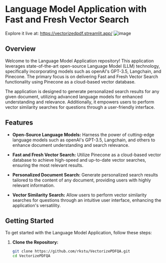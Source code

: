 # Language Model Application with Fast and Fresh Vector Search
Explore it live at: https://vectorizedpdf.streamlit.app/
![image](https://github.com/rkstu/VectorizePDFQA/assets/93584728/65859a31-2472-4ff0-9566-ed12e345d293)


## Overview

Welcome to the Language Model Application repository! This application leverages state-of-the-art open-source Language Model (LLM) technology, specifically incorporating models such as openAI's GPT-3.5, Langchain, and Pinecone. The primary focus is on delivering Fast and Fresh Vector Search functionality using Pinecone as a cloud-based vector database.

The application is designed to generate personalized search results for any given document, utilizing advanced language models for enhanced understanding and relevance. Additionally, it empowers users to perform vector similarity searches for questions through a user-friendly interface.

## Features

- **Open-Source Language Models:** Harness the power of cutting-edge language models such as openAI's GPT-3.5, Langchain, and others to enhance document understanding and search relevance.

- **Fast and Fresh Vector Search:** Utilize Pinecone as a cloud-based vector database to achieve high-speed and up-to-date vector searches, ensuring the most relevant results.

- **Personalized Document Search:** Generate personalized search results tailored to the content of any document, providing users with highly relevant information.

- **Vector Similarity Search:** Allow users to perform vector similarity searches for questions through an intuitive user interface, enhancing the application's versatility.

## Getting Started

To get started with the Language Model Application, follow these steps:

1. **Clone the Repository:**
   ```bash
   git clone https://github.com/rkstu/VectorizePDFQA.git
   cd VectorizePDFQA
